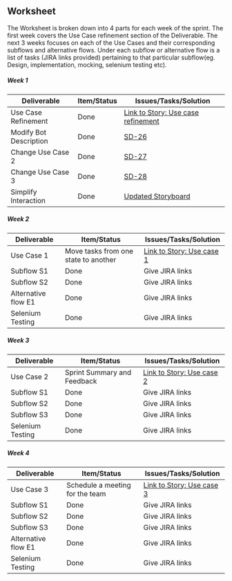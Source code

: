 ## Worksheet
The Worksheet is broken down into 4 parts for each week of the sprint. The first week covers the Use Case refinement section of the Deliverable. The next 3 weeks focuses on each of the Use Cases and their corresponding subflows and alternative flows. Under each subflow or alternative flow is a list of tasks (JIRA links provided) pertaining to that particular subflow(eg. Design, implementation, mocking, selenium testing etc).

##### Week 1

| Deliverable   | Item/Status   |  Issues/Tasks/Solution
| ------------- | ------------  |  ------------
| Use Case Refinement      | Done          | [Link to Story: Use case refinement](https://scrumster.atlassian.net/browse/SD-25)
| Modify Bot Description      | Done             | [SD-26](https://scrumster.atlassian.net/browse/SD-26)
| Change Use Case 2     | Done             |  [SD-27](https://scrumster.atlassian.net/browse/SD-27)
| Change Use Case 3     | Done             |  [SD-28](https://scrumster.atlassian.net/browse/SD-28)
| Simplify Interaction      | Done             |  [Updated Storyboard](https://github.ncsu.edu/rmuddur/Scrumster/blob/master/images/scrumster-2-0-highres.png)

##### Week 2

| Deliverable   | Item/Status   |  Issues/Tasks/Solution
| ------------- | ------------  |  ------------
| Use Case 1     | Move tasks from one state to another          | [Link to Story: Use case 1](https://scrumster.atlassian.net/browse/SD-30)
| Subflow S1    | Done             |  Give JIRA links
| Subflow S2     | Done            |  Give JIRA links
| Alternative flow E1     | Done             | Give JIRA links
| Selenium Testing      | Done             |  Give JIRA links

##### Week 3

| Deliverable   | Item/Status   |  Issues/Tasks/Solution
| ------------- | ------------  |  ------------
| Use Case 2     | Sprint Summary and Feedback          | [Link to Story: Use case 2](https://scrumster.atlassian.net/browse/SD-31)
| Subflow S1     | Done             | Give JIRA links
| Subflow S2     | Done             |  Give JIRA links
| Subflow S3     | Done             |  Give JIRA links
| Selenium Testing      | Done             |  Give JIRA links

##### Week 4

| Deliverable   | Item/Status   |  Issues/Tasks/Solution
| ------------- | ------------  |  ------------
| Use Case 3     | Schedule a meeting for the team          | [Link to Story: Use case 3](https://scrumster.atlassian.net/browse/SD-32)
| Subflow S1     | Done             |  Give JIRA links
| Subflow S2     | Done             |  Give JIRA links
| Subflow S3     | Done             |  Give JIRA links
| Alternative flow E1| Done    | Give JIRA links
| Selenium Testing      | Done             |  Give JIRA links
